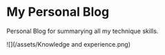 # My Personal Blog

Personal Blog for summarying all my technique skills.



![](/assets/Knowledge and experience.png)

